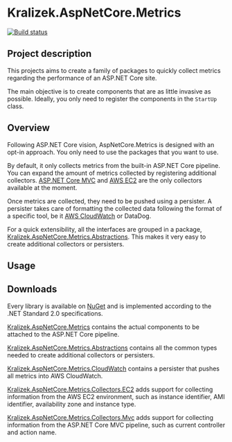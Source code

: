 # Kralizek.AspNetCore.Metrics

[![Build status](https://ci.appveyor.com/api/projects/status/24o7yhhr2sggarlv?svg=true)](https://ci.appveyor.com/project/Kralizek/aspnetcore-metrics)

## Project description

This projects aims to create a family of packages to quickly collect metrics regarding the performance of an ASP.NET Core site.

The main objective is to create components that are as little invasive as possible. Ideally, you only need to register the components in the `StartUp` class.

## Overview

Following ASP.NET Core vision, AspNetCore.Metrics is designed with an opt-in approach. You only need to use the packages that you want to use.

By default, it only collects metrics from the built-in ASP.NET Core pipeline. You can expand the amount of metrics collected by registering additional collectors. [ASP.NET Core MVC](https://www.nuget.org/packages/Kralizek.AspNetCore.Metrics.Collectors.Mvc/) and [AWS EC2](https://www.nuget.org/packages/Kralizek.AspNetCore.Metrics.Collectors.EC2/) are the only collectors available at the moment.

Once metrics are collected, they need to be pushed using a persister. A persister takes care of formatting the collected data following the format of a specific tool, be it [AWS CloudWatch](https://www.nuget.org/packages/Kralizek.AspNetCore.Metrics.CloudWatch/) or DataDog.

For a quick extensibility, all the interfaces are grouped in a package, [Kralizek.AspNetCore.Metrics.Abstractions](https://www.nuget.org/packages/Kralizek.AspNetCore.Metrics.Abstractions/). This makes it very easy to create additional collectors or persisters.

## Usage

## Downloads

Every library is available on [NuGet](https://www.nuget.org/packages?q=kralizek.aspnetcore.metrics) and is implemented according to the .NET Standard 2.0 specifications.

[Kralizek.AspNetCore.Metrics](https://www.nuget.org/packages/Kralizek.AspNetCore.Metrics/) contains the actual components to be attached to the ASP.NET Core pipeline.

[Kralizek.AspNetCore.Metrics.Abstractions](https://www.nuget.org/packages/Kralizek.AspNetCore.Metrics.Abstractions/) contains all the common types needed to create additional collectors or persisters.

[Kralizek.AspNetCore.Metrics.CloudWatch](https://www.nuget.org/packages/Kralizek.AspNetCore.Metrics.CloudWatch/) contains a persister that pushes all metrics into AWS CloudWatch.

[Kralizek.AspNetCore.Metrics.Collectors.EC2](https://www.nuget.org/packages/Kralizek.AspNetCore.Metrics.Collectors.EC2/) adds support for collecting information from the AWS EC2 environment, such as instance identifier, AMI identifier, availability zone and instance type.

[Kralizek.AspNetCore.Metrics.Collectors.Mvc](https://www.nuget.org/packages/Kralizek.AspNetCore.Metrics.Collectors.Mvc/) adds support for collecting information from the ASP.NET Core MVC pipeline, such as current controller and action name.